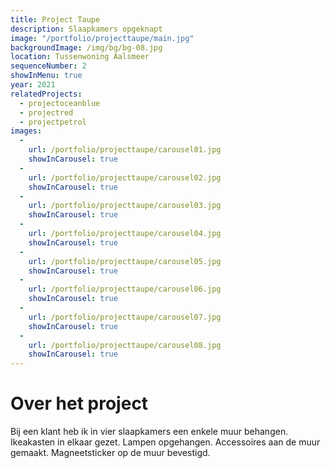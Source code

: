 ```yaml
---
title: Project Taupe
description: Slaapkamers opgeknapt
image: "/portfolio/projecttaupe/main.jpg"
backgroundImage: /img/bg/bg-08.jpg 
location: Tussenwoning Aalsmeer
sequenceNumber: 2
showInMenu: true
year: 2021
relatedProjects:
  - projectoceanblue  
  - projectred
  - projectpetrol
images:
  -
    url: /portfolio/projecttaupe/carousel01.jpg
    showInCarousel: true
  -
    url: /portfolio/projecttaupe/carousel02.jpg
    showInCarousel: true
  -
    url: /portfolio/projecttaupe/carousel03.jpg
    showInCarousel: true
  -
    url: /portfolio/projecttaupe/carousel04.jpg
    showInCarousel: true
  -
    url: /portfolio/projecttaupe/carousel05.jpg
    showInCarousel: true
  -
    url: /portfolio/projecttaupe/carousel06.jpg
    showInCarousel: true
  -
    url: /portfolio/projecttaupe/carousel07.jpg
    showInCarousel: true
  -
    url: /portfolio/projecttaupe/carousel08.jpg
    showInCarousel: true
---
```



# Over het project

Bij een klant heb ik in vier slaapkamers een enkele muur behangen. Ikeakasten in elkaar gezet. Lampen opgehangen. Accessoires aan de muur gemaakt. Magneetsticker op de muur bevestigd.


